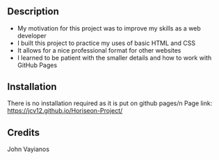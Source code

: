 # <Horiseon-Project>

## Description

- My motivation for this project was to improve my skills as a web developer
- I built this project to practice my uses of basic HTML and CSS
- It allows for a nice professional format for other websites
- I learned to be patient with the smaller details and how to work with GitHub Pages

## Installation
  
There is no installation required as it is put on github pages/n
Page link: https://jcv12.github.io/Horiseon-Project/

## Credits
John Vayianos
